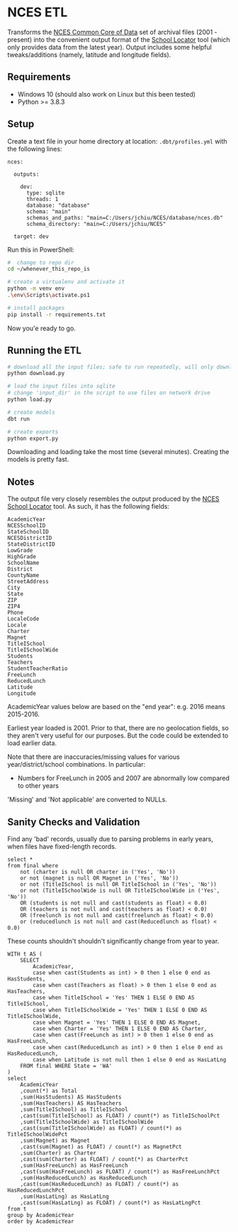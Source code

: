 
# NCES ETL

Transforms the [NCES Common Core of Data](https://nces.ed.gov/ccd/) set of
archival files (2001 - present) into the convenient output format of the
[School Locator](https://nces.ed.gov/ccd/schoolsearch/) tool (which only
provides data from the latest year). Output includes some helpful
tweaks/additions (namely, latitude and longitude fields).

## Requirements

- Windows 10 (should also work on Linux but this been tested)
- Python >= 3.8.3

## Setup

Create a text file in your home directory at location: `.dbt/profiles.yml` with the following lines:

```
nces:

  outputs:

    dev:
      type: sqlite
      threads: 1
      database: "database"
      schema: "main"
      schemas_and_paths: "main=C:/Users/jchiu/NCES/database/nces.db"
      schema_directory: "main=C:/Users/jchiu/NCES"

  target: dev
```

Run this in PowerShell:

```sh
#  change to repo dir
cd ~/whenever_this_repo_is

# create a virtualenv and activate it
python -m venv env
.\env\Scripts\activate.ps1

# install packages
pip install -r requirements.txt
```

Now you'e ready to go.

## Running the ETL

```sh
# download all the input files; safe to run repeatedly, will only download what's missing
python download.py

# load the input files into sqlite
# change 'input_dir' in the script to use files on network drive
python load.py

# create models
dbt run

# create exports
python export.py
```

Downloading and loading take the most time (several minutes). Creating the models is pretty fast.

## Notes

The output file very closely resembles the output produced by the [NCES School Locator](https://nces.ed.gov/ccd/schoolsearch/) tool.
As such, it has the following fields:

```
AcademicYear
NCESSchoolID
StateSchoolID
NCESDistrictID
StateDistrictID
LowGrade
HighGrade
SchoolName
District
CountyName
StreetAddress
City
State
ZIP
ZIP4
Phone
LocaleCode
Locale
Charter
Magnet
TitleISchool
TitleISchoolWide
Students
Teachers
StudentTeacherRatio
FreeLunch
ReducedLunch
Latitude
Longitude
```

AcademicYear values below are based on the "end year": e.g. 2016 means 2015-2016.

Earliest year loaded is 2001. Prior to that, there are no geolocation fields,
so they aren't very useful for our purposes. But the code could be extended to
load earlier data.

Note that there are inaccuracies/missing values for various year/district/school
combinations. In particular:
- Numbers for FreeLunch in 2005 and 2007 are abnormally low compared to other years

'Missing' and 'Not applicable' are converted to NULLs.

## Sanity Checks and Validation

Find any 'bad' records, usually due to parsing problems in early years,
when files have fixed-length records.

```
select *
from final where
    not (charter is null OR charter in ('Yes', 'No'))
    or not (magnet is null OR Magnet in ('Yes', 'No'))
    or not (TitleISchool is null OR TitleISchool in ('Yes', 'No'))
    or not (TitleISchoolWide is null OR TitleISchoolWide in ('Yes', 'No'))
    OR (students is not null and cast(students as float) < 0.0)
    OR (teachers is not null and cast(teachers as float) < 0.0)
    OR (freelunch is not null and cast(freelunch as float) < 0.0)
    or (reducedlunch is not null and cast(Reducedlunch as float) < 0.0)

```

These counts shouldn't shouldn't significantly change from year to year.

```
WITH t AS (
    SELECT
        AcademicYear, 
        case when cast(Students as int) > 0 then 1 else 0 end as HasStudents,
        case when cast(Teachers as float) > 0 then 1 else 0 end as HasTeachers,
        case when TitleISchool = 'Yes' THEN 1 ELSE 0 END AS TitleISchool,
        case when TitleISchoolWide = 'Yes' THEN 1 ELSE 0 END AS TitleISchoolWide,
        case when Magnet = 'Yes' THEN 1 ELSE 0 END AS Magnet,
        case when Charter = 'Yes' THEN 1 ELSE 0 END AS Charter,
        case when cast(FreeLunch as int) > 0 then 1 else 0 end as HasFreeLunch,
        case when cast(ReducedLunch as int) > 0 then 1 else 0 end as HasReducedLunch,
        case when Latitude is not null then 1 else 0 end as HasLatLng
    FROM final WHERE State = 'WA'
)
select 
    AcademicYear
    ,count(*) as Total
	,sum(HasStudents) AS HasStudents
	,sum(HasTeachers) AS HasTeachers
    ,sum(TitleISchool) as TitleISchool
    ,cast(sum(TitleISchool) as FLOAT) / count(*) as TitleISchoolPct
    ,sum(TitleISchoolWide) as TitleISchoolWide
    ,cast(sum(TitleISchoolWide) as FLOAT) / count(*) as TitleISchoolWidePct
    ,sum(Magnet) as Magnet
    ,cast(sum(Magnet) as FLOAT) / count(*) as MagnetPct
    ,sum(Charter) as Charter
    ,cast(sum(Charter) as FLOAT) / count(*) as CharterPct
    ,sum(HasFreeLunch) as HasFreeLunch
    ,cast(sum(HasFreeLunch) as FLOAT) / count(*) as HasFreeLunchPct
    ,sum(HasReducedLunch) as HasReducedLunch
    ,cast(sum(HasReducedLunch) as FLOAT) / count(*) as HasReducedLunchPct
    ,sum(HasLatLng) as HasLatLng
    ,cast(sum(HasLatLng) as FLOAT) / count(*) as HasLatLngPct
from t
group by AcademicYear
order by AcademicYear
```
